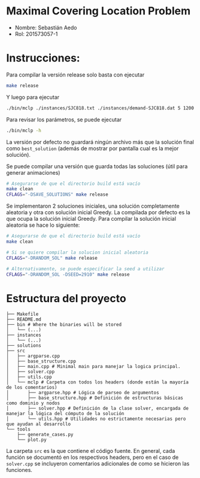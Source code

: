 # Maximal Covering Location Problem
* Nombre: Sebastián Aedo
* Rol: 201573057-1

# Instrucciones:

Para compilar la versión release solo basta con ejecutar
```bash
make release
```

Y luego para ejecutar
```bash
./bin/mclp ./instances/SJC818.txt ./instances/demand-SJC818.dat 5 1200 1000
```

Para revisar los parámetros, se puede ejecutar
```bash
./bin/mclp -h
```

La versión por defecto no guardará ningún archivo más que la solución final
como `best_solution` (además de mostrar por pantalla cual es la mejor solución).

Se puede compilar una versión que guarda todas las soluciones (útil para
generar animaciones)
```bash
# Asegurarse de que el directorio build está vacío
make clean
CFLAGS="-DSAVE_SOLUTIONS" make release
```

Se implementaron 2 soluciones iniciales, una solución completamente aleatoria y
otra con solución inicial Greedy. La compilada por defecto es la que ocupa la
solución inicial Greedy. Para compilar la solución inicial aleatoria se hace lo
siguiente:

```bash
# Asegurarse de que el directorio build está vacío
make clean

# Si se quiere compilar la solucion inicial aleatoria
CFLAGS="-DRANDOM_SOL" make release

# Alternativamente, se puede especificar la seed a utilizar
CFLAGS="-DRANDOM_SOL -DSEED=2910" make release
```

# Estructura del proyecto

```
├── Makefile
├── README.md
├── bin # Where the binaries will be stored
│   └── (...)
├── instances
│   └── (...)
├── solutions
├── src
│   ├── argparse.cpp
│   ├── base_structure.cpp
│   ├── main.cpp # Minimal main para manejar la logica principal.
│   ├── solver.cpp
│   ├── utils.cpp
│   └── mclp # Carpeta con todos los headers (donde están la mayoría de los comentarios)
│       ├── argparse.hpp # Lógica de parseo de argumentos
│       ├── base_structure.hpp # Definición de estructuras básicas como dominio y nodos
│       ├── solver.hpp # Definición de la clase solver, encargada de manejar la lógica del cómputo de la solución
│       └── utils.hpp # Utilidades no estrictamente necesarias pero que ayudan al desarrollo
└── tools
    ├── generate_cases.py
    └── plot.py
```

La carpeta `src` es la que contiene el código fuente. En general, cada función
se documentó en los respectivos headers, pero en el caso de `solver.cpp` se
incluyeron comentarios adicionales de como se hicieron las funciones.
